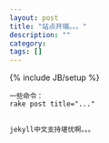 ```yaml
---
layout: post
title: "站点开端。。。"
description: ""
category:  
tags: []
---
```

{% include JB/setup %}

    一些命令：
	rake post title="..."


    jekyll中文支持堪忧啊。。。
